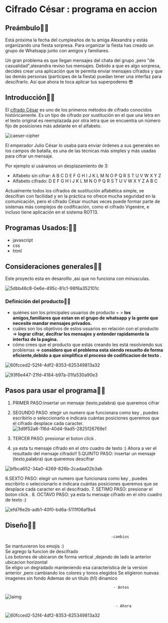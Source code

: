 # Cifrado César : programa en accion 

## Preámbulo💙😉

Está próxima la fecha del cumpleaños de tu amiga Alexandra y estás organizando una
fiesta sorpresa. Para organizar la fiesta has creado un grupo de Whatsapp junto
con amigos y familiares.

Un gran problema es que llegan mensajes del chata del grupo ,pero "de casualidad",alexandra reviso tus mensajes. Debido a que es algo sorpresa, decides
crear una aplicación que te permita enviar mensajes cifrados y que las demás
personas (partícipes de la fiesta) puedan tener una interfaz para
descifrarlo. Así que ahora te toca aplicar tus superpoderes 😎

## Introducción💙😉

El [cifrado César](https://en.wikipedia.org/wiki/Caesar_cipher) es uno de los
primeros métodos de cifrado conocidos históricamente. Es un tipo de cifrado por
sustitución en el que una letra en el texto original es reemplazada por otra
letra que se encuentra un número fijo de posiciones más adelante en el alfabeto.

![caeser-cipher](https://upload.wikimedia.org/wikipedia/commons/thumb/2/2b/Caesar3.svg/2000px-Caesar3.svg.png)

El emperador Julio César lo usaba para enviar órdenes a sus generales en los
campos de batalla, es una de las técnicas más simples y más usadas para cifrar
un mensaje.

Por ejemplo si usáramos un desplazamiento de 3:

* Alfabeto sin cifrar: A B C D E F G H I J K L M N O P Q R S T U V W X Y Z
* Alfabeto cifrado: D E F G H I J K L M N O P Q R S T U V W X Y Z A B C

Actualmente todos los cifrados de sustitución alfabética simple, se descifran
con facilidad y en la práctica no ofrece mucha seguridad en la comunicación,
pero el cifrado César muchas veces puede formar parte de sistemas más complejos
de codificación, como el cifrado Vigenère, e incluso tiene aplicación en el
sistema ROT13.

## Programas Usados:💙😉

- javascript
- css
- html

## Consideraciones generales💙😉



 Este proyecto esta en desarolllo ,asi que no funciona con minusculas.
 

  ![5dbb46c8-0e6e-495c-81c1-98f6a352101c](https://user-images.githubusercontent.com/39390011/40810742-5dacdb86-64f4-11e8-8028-1dfb885aa2d0.jpg)


### Definición del producto💙😉

* quiénes son los principales usuarios de producto = > __los amigos,familiares que estan en el grupo de whatsapp y la gente que necesite mandar mensajes privados.__
* cuáles son los objetivos de estos usuarios en relación con el producto => __lograr cifrar, decifrar los mensajes y entender rapidamente la interfaz de la pagina.__
* cómo crees que el producto que estás creando les está resolviendo sus problemas => __considero que el problema esta siendo resuelto de forma eficiente,debido a que simplifica el proceso de codificacion de texto .__
 
 ![60fcced2-52f4-4df2-8353-625349813a32](https://user-images.githubusercontent.com/39390011/40810737-5cd144c2-64f4-11e8-837e-e32de59c1b9f.jpg)

 ![93f6e447-21fd-4184-b97a-01fa530a90e3](https://user-images.githubusercontent.com/39390011/40810738-5cf52f04-64f4-11e8-9f98-dc7abf0f681c.jpg)
 



## Pasos para usar el programa💙😉

1. PRIMER PASO:insertar un mensaje (texto,palabra) que queremos cifrar
2. SEGUNDO PASO :elegir un numero que funcionara como key , puedes escribirlo o seleccionarlo e  indicara cuántas posiciones queremos que el cifrado desplace cada caracter.
  ![3d9f52a8-116d-40d4-9ad5-2825f26769e1](https://user-images.githubusercontent.com/39390011/40810741-5d7f5cba-64f4-11e8-8927-232a19217b8e.jpg)


3. TERCER PASO: presionar el boton click .
4. ya esta tu mensaje cifrado en el otro cuadro de texto :)
   Ahora a ver el resultado del mensaje cifrado!!
5.QUINTO PASO: insertar un mensaje (texto,palabra) que queremos descifrar

![bfbca652-34a0-4269-826b-2cadaa02b3ab](https://user-images.githubusercontent.com/39390011/40810739-5d26f386-64f4-11e8-85c9-9233744218b2.jpg)

6.SEXTO PASO: elegir un numero que funcionara como key , puedes escribirlo o seleccionarlo e  indicara cuántas posiciones queremos que      se desplace cada caracter en el descifrado.
7. SETIMO PASO: presionar el boton click .
8. OCTAVO PASO: ya esta tu mensaje cifrado en el otro cuadro de texto :)

![efd76e2b-adb1-40f0-bd6a-5111f06af9a4](https://user-images.githubusercontent.com/39390011/40810740-5d475e50-64f4-11e8-8cc7-54057952dcbb.jpg)

## Diseño💙😉


                                                   -cambios
Se mantuvieron los emojis :)                                                   
Se agrego la funcion de descifrado                                                   
Los botones de ubicaron de forma vertical ,dejando de lado la anterior ubicacion horizontal                                             
Se eligio un degradado manteniendo esa caracteristica de la version anterior ,pero cambiando los colores y tonos elegidos 
Se eligieron nuevas imagenes sin fondo
Ademas de un titulo (h1) dinamico

                                                    
                                                    - Antes
![laimg](https://user-images.githubusercontent.com/39390011/40562671-9952dc3e-6027-11e8-92b4-7c4003f810d9.PNG)

                                                     - Ahora 
![60fcced2-52f4-4df2-8353-625349813a32](https://user-images.githubusercontent.com/39390011/40810737-5cd144c2-64f4-11e8-837e-e32de59c1b9f.jpg)












